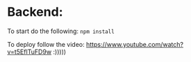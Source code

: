 # Backend:
To start do the following:
`npm install`

To deploy follow the video: https://www.youtube.com/watch?v=t5EfITuFD9w
:)))))

